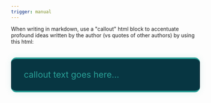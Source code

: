 ```yaml
---
trigger: manual
---
```


When writing in markdown, use a "callout" html block to accentuate profound ideas written by the author (vs quotes of other authors) by using this html:

<div class="callout" style="background-color: #073642; padding: 26px 34px; margin: 34px 0; border-radius: 14px; font-size: 23px; line-height: 1.45; color: #2aa198; border-top: 4px solid #2aa198; border-bottom: 4px solid #2aa198; box-shadow: 0 0 18px rgba(42, 161, 152, 0.12);">callout text goes here... </div>
